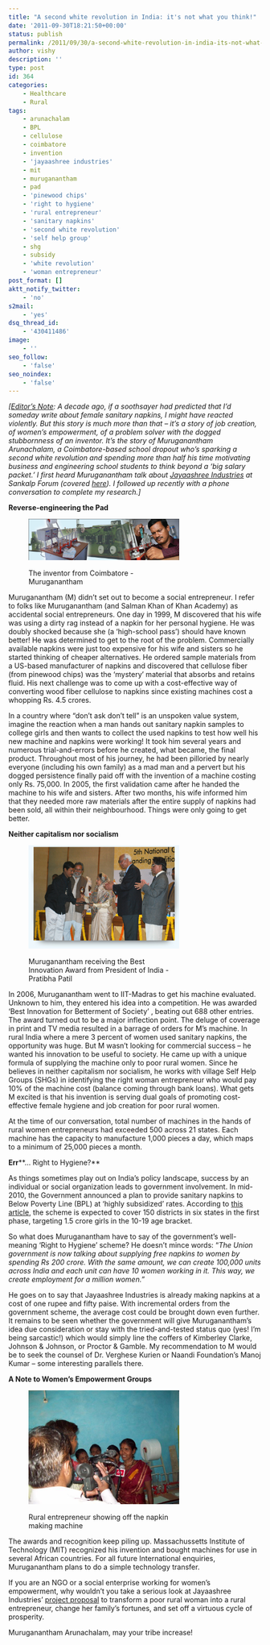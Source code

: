```yaml
---
title: "A second white revolution in India: it's not what you think!"
date: '2011-09-30T18:21:50+00:00'
status: publish
permalink: /2011/09/30/a-second-white-revolution-in-india-its-not-what-you-think
author: vishy
description: ''
type: post
id: 364
categories:
    - Healthcare
    - Rural
tags:
    - arunachalam
    - BPL
    - cellulose
    - coimbatore
    - invention
    - 'jayaashree industries'
    - mit
    - muruganantham
    - pad
    - 'pinewood chips'
    - 'right to hygiene'
    - 'rural entrepreneur'
    - 'sanitary napkins'
    - 'second white revolution'
    - 'self help group'
    - shg
    - subsidy
    - 'white revolution'
    - 'woman entrepreneur'
post_format: []
aktt_notify_twitter:
    - 'no'
s2mail:
    - 'yes'
dsq_thread_id:
    - '430411486'
image:
    - ''
seo_follow:
    - 'false'
seo_noindex:
    - 'false'
---
```

*\[<span style="text-decoration: underline;">Editor’s Note</span>: A decade ago, if a soothsayer had predicted that I’d someday write about female sanitary napkins, I might have reacted violently. But this story is much more than that – it’s a story of job creation, of women’s empowerment, of a problem solver with the dogged stubbornness of an inventor. It’s the story of Muruganantham Arunachalam, a Coimbatore-based school dropout who’s sparking a second white revolution and spending more than half his time motivating business and engineering school students to think beyond a ‘big salary packet.’  I first heard Muruganantham talk about [Jayaashree Industries](http://newinventions.in/) at Sankalp Forum (covered [here](http://www.techsangam.com/2011/05/09/if-i-was-looking-for-inspiration-i-found-it-at-sankalp-forum/)). I followed up recently with a phone conversation to complete my research.\]*

**Reverse-engineering the Pad**

<figure aria-describedby="caption-attachment-365" class="wp-caption alignleft" id="attachment_365" style="width: 300px">

[![](../../../../uploads/2011/09/am_with_invention.jpg "am_with_invention")](../../../../uploads/2011/09/am_with_invention.jpg)<figcaption class="wp-caption-text" id="caption-attachment-365">The inventor from Coimbatore - Muruganantham</figcaption></figure>

Muruganantham (M) didn’t set out to become a social entrepreneur. I refer to folks like Muruganantham (and Salman Khan of Khan Academy) as accidental social entrepreneurs. One day in 1999, M discovered that his wife was using a dirty rag instead of a napkin for her personal hygiene. He was doubly shocked because she (a ‘high-school pass’) should have known better! He was determined to get to the root of the problem. Commercially available napkins were just too expensive for his wife and sisters so he started thinking of cheaper alternatives. He ordered sample materials from a US-based manufacturer of napkins and discovered that cellulose fiber (from pinewood chips) was the ‘mystery’ material that absorbs and retains fluid. His next challenge was to come up with a cost-effective way of converting wood fiber cellulose to napkins since existing machines cost a whopping Rs. 4.5 crores.

In a country where “don’t ask don’t tell”  is an unspoken value system, imagine the reaction when a man hands out sanitary napkin samples to college girls and then wants to collect the used napkins to test how well his new machine and napkins were working! It took him several years and numerous trial-and-errors before he created, what became, the final product. Throughout most of his journey, he had been pilloried by nearly everyone (including his own family) as a mad man and a pervert but his dogged persistence finally paid off with the invention of a machine costing only Rs. 75,000. In 2005, the first validation came after he handed the machine to his wife and sisters. After two months, his wife informed him that they needed more raw materials after the entire supply of napkins had been sold, all within their neighbourhood. Things were only going to get better.

**Neither capitalism nor socialism**

<figure aria-describedby="caption-attachment-366" class="wp-caption alignright" id="attachment_366" style="width: 300px">

[![](../../../../uploads/2011/09/ma_award_from_president.jpg "ma_award_from_president")](../../../../uploads/2011/09/ma_award_from_president.jpg)<figcaption class="wp-caption-text" id="caption-attachment-366">Muruganantham receiving the Best Innovation Award from President of India - Pratibha Patil</figcaption></figure>

In 2006, Muruganantham went to IIT-Madras to get his machine evaluated. Unknown to him, they entered his idea into a competition. He was awarded ‘Best Innovation for Betterment of Society’ , beating out 688 other entries. The award turned out to be a major inflection point. The deluge of coverage in print and TV media resulted in a barrage of orders for M’s machine. In rural India where a mere 3 percent of women used sanitary napkins, the opportunity was huge. But M wasn’t looking for commercial success – he wanted his innovation to be useful to society. He came up with a unique formula of supplying the machine only to poor rural women. Since he believes in neither capitalism nor socialism, he works with village Self Help Groups (SHGs) in identifying the right woman entrepreneur who would pay 10% of the machine cost (balance coming through bank loans). What gets M excited is that his invention is serving dual goals of promoting cost-effective female hygiene and job creation for poor rural women.

At the time of our conversation, total number of machines in the hands of rural women entrepreneurs had exceeded 500 across 21 states. Each machine has the capacity to manufacture 1,000 pieces a day, which maps to a minimum of 25,000 pieces a month.

**Err****… Right to Hygiene?**

As things sometimes play out on India’s policy landscape, success by an individual or social organization leads to government involvement. In mid-2010, the Government announced a plan to provide sanitary napkins to Below Poverty Line (BPL) at ‘highly subsidized’ rates. According to [this article](http://www.themedguru.com/20100616/newsfeature/govt-approves-low-cost-sanitary-napkins-scheme-rural-girls-86136600.html), the scheme is expected to cover 150 districts in six states in the first phase, targeting 1.5 crore girls in the 10-19 age bracket.

So what does Muruganantham have to say of the government’s well-meaning ‘Right to Hygiene’ scheme? He doesn’t mince words: “*The Union government is now talking about supplying free napkins to women by spending Rs 200 crore. With the same amount, we can create 100,000 units across India and each unit can have 10 women working in it. This way, we create employment for a million women.”*

He goes on to say that Jayaashree Industries is already making napkins at a cost of one rupee and fifty paise. With incremental orders from the government scheme, the average cost could be brought down even further. It remains to be seen whether the government will give Muruganantham’s idea due consideration or stay with the tried-and-tested status quo (yes! I’m being sarcastic!) which would simply line the coffers of Kimberley Clarke, Johnson &amp; Johnson, or Proctor &amp; Gamble. My recommendation to M would be to seek the counsel of Dr. Verghese Kurien or Naandi Foundation’s Manoj Kumar – some interesting parallels there.

**A Note to Women’s Empowerment Groups**

<figure aria-describedby="caption-attachment-367" class="wp-caption alignleft" id="attachment_367" style="width: 300px">

[![](../../../../uploads/2011/09/rural_entrepreneur_uttaranchal.jpg "rural_entrepreneur_uttaranchal")](../../../../uploads/2011/09/rural_entrepreneur_uttaranchal.jpg)<figcaption class="wp-caption-text" id="caption-attachment-367">Rural entrepreneur showing off the napkin making machine</figcaption></figure>

The awards and recognition keep piling up. Massachussetts Institute of Technology (MIT) recognized his invention and bought machines for use in several African countries. For all future International enquiries, Muruganantham plans to do a simple technology transfer.

If you are an NGO or a social enterprise working for women’s empowerment, why wouldn’t you take a serious look at Jayaashree Industries’ [project proposal](http://www.newinventions.in/project.aspx) to transform a poor rural woman into a rural entrepreneur, change her family’s fortunes, and set off a virtuous cycle of prosperity.

Muruganantham Arunachalam, may your tribe increase!